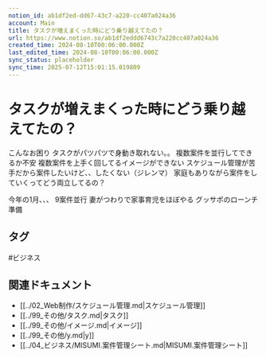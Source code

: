 ```yaml
---
notion_id: ab1df2ed-dd67-43c7-a220-cc407a024a36
account: Main
title: タスクが増えまくった時にどう乗り越えてたの？
url: https://www.notion.so/ab1df2eddd6743c7a220cc407a024a36
created_time: 2024-08-10T00:06:00.000Z
last_edited_time: 2024-08-10T00:06:00.000Z
sync_status: placeholder
sync_time: 2025-07-12T15:01:15.019809
---
```

# タスクが増えまくった時にどう乗り越えてたの？


こんなお困り
タスクがパツパツで身動き取れない。。
複数案件を並行してできるか不安
複数案件を上手く回してるイメージができない
スケジュール管理が苦手だから案件したいけど、、したくない（ジレンマ）
家庭もありながら案件をしていくってどう両立してるの？


今年の1月、、、
9案件並行
妻がつわりで家事育児をほぼやる
グッサポのローンチ準備




## タグ

#ビジネス 

## 関連ドキュメント

- [[../02_Web制作/スケジュール管理.md|スケジュール管理]]
- [[../99_その他/タスク.md|タスク]]
- [[../99_その他/イメージ.md|イメージ]]
- [[../99_その他/y.md|y]]
- [[../04_ビジネス/MISUMI.案件管理シート.md|MISUMI.案件管理シート]]
